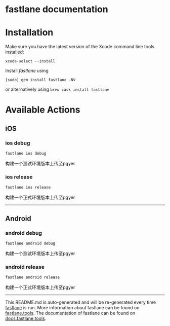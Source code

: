 fastlane documentation
================
# Installation

Make sure you have the latest version of the Xcode command line tools installed:

```
xcode-select --install
```

Install _fastlane_ using
```
[sudo] gem install fastlane -NV
```
or alternatively using `brew cask install fastlane`

# Available Actions
## iOS
### ios debug
```
fastlane ios debug
```
构建一个测试环境版本上传至pgyer
### ios release
```
fastlane ios release
```
构建一个正式环境版本上传至pgyer

----

## Android
### android debug
```
fastlane android debug
```
构建一个测试环境版本上传至pgyer
### android release
```
fastlane android release
```
构建一个正式环境版本上传至pgyer

----

This README.md is auto-generated and will be re-generated every time [fastlane](https://fastlane.tools) is run.
More information about fastlane can be found on [fastlane.tools](https://fastlane.tools).
The documentation of fastlane can be found on [docs.fastlane.tools](https://docs.fastlane.tools).
